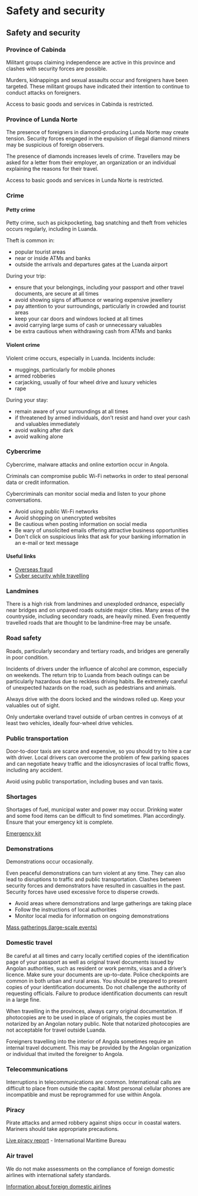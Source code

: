 # Safety and security

## Safety and security

### Province of Cabinda

Militant groups claiming independence are active in this province and clashes with security forces are possible.

Murders, kidnappings and sexual assaults occur and foreigners have been targeted. These militant groups have indicated their intention to continue to conduct attacks on foreigners.

Access to basic goods and services in Cabinda is restricted.

### Province of Lunda Norte

The presence of foreigners in diamond-producing Lunda Norte may create tension. Security forces engaged in the expulsion of illegal diamond miners may be suspicious of foreign observers.

The presence of diamonds increases levels of crime. Travellers may be asked for a letter from their employer, an organization or an individual explaining the reasons for their travel.

Access to basic goods and services in Lunda Norte is restricted.

### Crime

#### Petty crime

Petty crime, such as pickpocketing, bag snatching and theft from vehicles occurs regularly, including in Luanda.

Theft is common in:

* popular tourist areas
* near or inside ATMs and banks
* outside the arrivals and departures gates at the Luanda airport

During your trip:

* ensure that your belongings, including your passport and other travel documents, are secure at all times
* avoid showing signs of affluence or wearing expensive jewellery
* pay attention to your surroundings, particularly in crowded and tourist areas
* keep your car doors and windows locked at all times
* avoid carrying large sums of cash or unnecessary valuables
* be extra cautious when withdrawing cash from ATMs and banks

#### Violent crime

Violent crime occurs, especially in Luanda. Incidents include:

* muggings, particularly for mobile phones
* armed robberies
* carjacking, usually of four wheel drive and luxury vehicles
* rape

During your stay:

* remain aware of your surroundings at all times
* if threatened by armed individuals, don’t resist and hand over your cash and valuables immediately
* avoid walking after dark
* avoid walking alone

### Cybercrime

Cybercrime, malware attacks and online extortion occur in Angola.

Criminals can compromise public Wi-Fi networks in order to steal personal data or credit information.

Cybercriminals can monitor social media and listen to your phone conversations.

* Avoid using public Wi-Fi networks
* Avoid shopping on unencrypted websites
* Be cautious when posting information on social media
* Be wary of unsolicited emails offering attractive business opportunities
* Don't click on suspicious links that ask for your banking information in an e-mail or text message

#### Useful links

* [Overseas fraud](https://travel.gc.ca/travelling/health-safety/overseas-fraud)
* [Cyber security while travelling](https://travel.gc.ca/travelling/health-safety/cyber-safe)

### Landmines

There is a high risk from landmines and unexploded ordnance, especially near bridges and on unpaved roads outside major cities. Many areas of the countryside, including secondary roads, are heavily mined. Even frequently travelled roads that are thought to be landmine-free may be unsafe.

### Road safety

Roads, particularly secondary and tertiary roads, and bridges are generally in poor condition.

Incidents of drivers under the influence of alcohol are common, especially on weekends. The return trip to Luanda from beach outings can be particularly hazardous due to reckless driving habits. Be extremely careful of unexpected hazards on the road, such as pedestrians and animals.

Always drive with the doors locked and the windows rolled up. Keep your valuables out of sight.

Only undertake overland travel outside of urban centres in convoys of at least two vehicles, ideally four-wheel drive vehicles.

### Public transportation

Door-to-door taxis are scarce and expensive, so you should try to hire a car with driver. Local drivers can overcome the problem of few parking spaces and can negotiate heavy traffic and the idiosyncrasies of local traffic flows, including any accident.

Avoid using public transportation, including buses and van taxis.

### Shortages

Shortages of fuel, municipal water and power may occur. Drinking water and some food items can be difficult to find sometimes. Plan accordingly. Ensure that your emergency kit is complete.

[Emergency kit](https://www.getprepared.gc.ca/cnt/kts/index-en.aspx)

### Demonstrations

Demonstrations occur occasionally.

Even peaceful demonstrations can turn violent at any time. They can also lead to disruptions to traffic and public transportation. Clashes between security forces and demonstrators have resulted in casualties in the past. Security forces have used excessive force to disperse crowds.

* Avoid areas where demonstrations and large gatherings are taking place
* Follow the instructions of local authorities
* Monitor local media for information on ongoing demonstrations

[Mass gatherings (large-scale events)](https://travel.gc.ca/travelling/health-safety/mass-gatherings)

### Domestic travel

Be careful at all times and carry locally certified copies of the identification page of your passport as well as original travel documents issued by Angolan authorities, such as resident or work permits, visas and a driver’s licence. Make sure your documents are up-to-date. Police checkpoints are common in both urban and rural areas. You should be prepared to present copies of your identification documents. Do not challenge the authority of requesting officials. Failure to produce identification documents can result in a large fine.

When travelling in the provinces, always carry original documentation. If photocopies are to be used in place of originals, the copies must be notarized by an Angolan notary public. Note that notarized photocopies are not acceptable for travel outside Luanda.

Foreigners travelling into the interior of Angola sometimes require an internal travel document. This may be provided by the Angolan organization or individual that invited the foreigner to Angola.

### Telecommunications

Interruptions in telecommunications are common. International calls are difficult to place from outside the capital. Most personal cellular phones are incompatible and must be reprogrammed for use within Angola.

### Piracy

Pirate attacks and armed robbery against ships occur in coastal waters. Mariners should take appropriate precautions.

[Live piracy report](https://icc-ccs.org/index.php/piracy-reporting-centre) - International Maritime Bureau

### Air travel

We do not make assessments on the compliance of foreign domestic airlines with international safety standards.

[Information about foreign domestic airlines](https://travel.gc.ca/air/in-flight-safety#other)